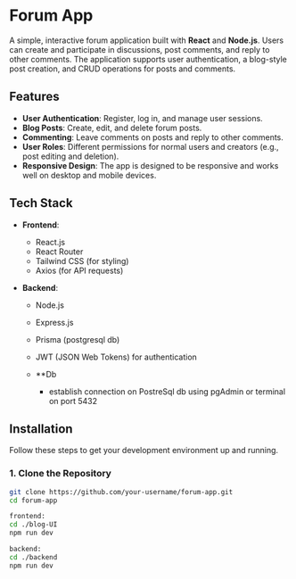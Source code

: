 # Forum App

A simple, interactive forum application built with **React** and **Node.js**. Users can create and participate in discussions, post comments, and reply to other comments. The application supports user authentication, a blog-style post creation, and CRUD operations for posts and comments.

## Features

- **User Authentication**: Register, log in, and manage user sessions.
- **Blog Posts**: Create, edit, and delete forum posts.
- **Commenting**: Leave comments on posts and reply to other comments.
- **User Roles**: Different permissions for normal users and creators (e.g., post editing and deletion).
- **Responsive Design**: The app is designed to be responsive and works well on desktop and mobile devices.

## Tech Stack

- **Frontend**:
  - React.js
  - React Router
  - Tailwind CSS (for styling)
  - Axios (for API requests)

- **Backend**:
  - Node.js
  - Express.js
  - Prisma (postgresql db)
  - JWT (JSON Web Tokens) for authentication
 
  - **Db
    - establish connection on PostreSql db using pgAdmin or terminal on port 5432

## Installation

Follow these steps to get your development environment up and running.

### 1. Clone the Repository

```bash
git clone https://github.com/your-username/forum-app.git
cd forum-app

frontend:
cd ./blog-UI
npm run dev

backend:
cd ./backend
npm run dev

